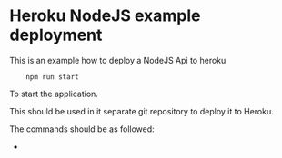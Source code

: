 # Heroku NodeJS example deployment
This is an example how to deploy a NodeJS Api to heroku

        npm run start
        
To start the application.

This should be used in it separate git repository to deploy it to 
Heroku.

The commands should be as followed:

* 
